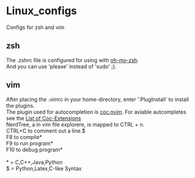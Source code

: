 # Linux_configs
Configs for zsh and vim

## zsh
The .zshrc file is configured for using with [oh-my-zsh](https://ohmyz.sh/).<br>
And you can use 'please' instead of 'sudo' [:)](https://twitter.com/ctrlshifti/status/1160812366293901314?s=20).

## vim
After placing the .vimrc in your home-directory, enter ':PlugInstall' to install the plugins.<br>
The plugin used for autocompletion is [coc.nvim](https://github.com/neoclide/coc.nvim). For aviable autcompletes see the [List of Coc-Extensions](https://github.com/neoclide/coc.nvim)<br>
NerdTree, a in vim file explorere, is mapped to CTRL + n.<br>
CTRL+C to comment out a line.$<br>
F8 to compile*<br>
F9 to run program*<br>
F10 to debug program*<br>
<br>
\* = C,C++,Java,Python<br>
$ = Python,Latex,C-like Syntax
